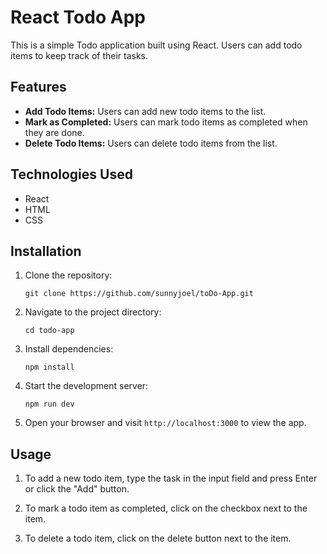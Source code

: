 # React Todo App

This is a simple Todo application built using React. Users can add todo items to keep track of their tasks.

## Features

- **Add Todo Items:** Users can add new todo items to the list.
- **Mark as Completed:** Users can mark todo items as completed when they are done.
- **Delete Todo Items:** Users can delete todo items from the list.

## Technologies Used

- React
- HTML
- CSS 

## Installation

1. Clone the repository:

   ```
   git clone https://github.com/sunnyjoel/toDo-App.git
   ```

2. Navigate to the project directory:

   ```
   cd todo-app
   ```

3. Install dependencies:

   ```
   npm install
   ```

4. Start the development server:

   ```
   npm run dev
   ```

5. Open your browser and visit `http://localhost:3000` to view the app.

## Usage

1. To add a new todo item, type the task in the input field and press Enter or click the "Add" button.

2. To mark a todo item as completed, click on the checkbox next to the item.

3. To delete a todo item, click on the delete button next to the item.
